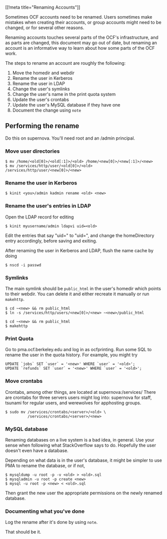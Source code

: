 [[!meta title="Renaming Accounts"]]

Sometimes OCF accounts need to be renamed. Users sometimes make mistakes
when creating their accounts, or group accounts might need to be changed,
or for several other reasons.

Renaming accounts touches several parts of the OCF's infrastructure, and
as parts are changed, this document may go out of date, but renaming an
account is an informative way to learn about how some parts of the OCF work.

The steps to rename an account are roughly the following:
1. Move the homedir and webdir
2. Rename the user in Kerberos
3. Rename the user in LDAP
4. Change the user's symlinks
5. Change the user's name in the print quota system
6. Update the user's crontabs
7. Update the user's MySQL database if they have one
8. Document the change using `note`

## Performing the rename

Do this on supernova. You'll need root and an /admin principal.

### Move user directories

    $ mv /home/<old[0]>/<old[:1]>/<old> /home/<new[0]>/<new[:1]>/<new>
    $ mv /services/http/user/<old[0]>/<old> /services/http/user/<new[0]>/<new>

### Rename the user in Kerberos

    $ kinit <you>/admin kadmin rename <old> <new>

### Rename the user's entries in LDAP

Open the LDAP record for editing

    $ kinit myusername/admin ldapvi uid=<old>

Edit the entries that say "uid=<old>" to "uid=<new>", and change the
homeDirectory entry accordingly, before saving and exiting.

After renaming the user in Kerberos and LDAP, flush the name cache
by doing

    $ nscd -i passwd

### Symlinks

The main symlink should be `public_html` in the user's homedir which
points to their webdir. You can delete it and either recreate it
manually or run `makehttp`.

    $ cd ~<new> && rm public_html
    $ ln -s /services/http/users/<new[0]>/<new> ~<new>/public_html

    $ cd ~<new> && rm public_html
    $ makehttp

### Print Quota

Go to pma.ocf.berkeley.edu and log in as ocfprinting. Run some SQL to
rename the user in the quota history. For example, you might try

    UPDATE `jobs` SET `user` = '<new>' WHERE `user` = '<old>';
    UPDATE `refunds` SET `user` = '<new>' WHERE `user` = '<old>';

### Move crontabs

Crontabs, among other things, are located at supernova:/services/
There are crontabs for three servers users might log into: supernova
for staff, tsunami for regular users, and werewolves for apphosting
groups.

    $ sudo mv /services/crontabs/<server>/<old> \
              /services/crontabs/<server>/<new>

### MySQL database

Renaming databases on a live system is a bad idea, in general. Use your sense
when
following what StackOverflow says to do. Hopefully the user doesn't even have
a database.

Depending on what data is in the user's database, it might be simpler to use
PMA to
rename the database, or if not,

    $ mysqldump -u root -p -v <old> > <old>.sql
    $ mysqladmin -u root -p create <new>
    $ mysql -u root -p <new> < <old>.sql

Then grant the new user the appropriate permissions on the newly renamed
database.

### Documenting what you've done

Log the rename after it's done by using `note`.

That should be it.
